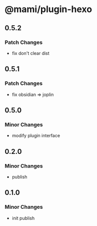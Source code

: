 # @mami/plugin-hexo

## 0.5.2

### Patch Changes

- fix don't clear dist

## 0.5.1

### Patch Changes

- fix obsidian => joplin

## 0.5.0

### Minor Changes

- modify plugin interface

## 0.2.0

### Minor Changes

- publish

## 0.1.0

### Minor Changes

- init publish
